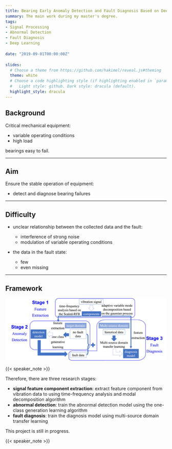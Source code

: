 ```yaml
---
title: Bearing Early Anomaly Detection and Fault Diagnosis Based on Deep Learning
summary: The main work during my master's degree.
tags:
- Signal Processing
- Abnormal Detection
- Fault Diagnosis
- Deep Learning

date: "2019-09-01T00:00:00Z"

slides:
  # Choose a theme from https://github.com/hakimel/reveal.js#theming
  theme: white
  # Choose a code highlighting style (if highlighting enabled in `params.toml`)
  #   Light style: github. Dark style: dracula (default).
  highlight_style: dracula
---
```


## Background

Critical mechanical equipment:

- variable operating conditions 
- high load

bearings easy to fail.

---

## Aim

Ensure the stable operation of equipment:

- detect and diagnose bearing failures

---

## Difficulty

- unclear relationship between the collected data and the fault:
  - interference of strong noise 
  - modulation of variable operating conditions

- the data in the fault state:
  - few 
  - even missing

---

## Framework

![featured](featured.jpg)

{{< speaker_note >}}

Therefore, there are three research stages:

- **signal feature component extraction**: extract feature component from vibration data to using time-frequency analysis and modal decomposition algorithm
- **abnormal detection**: train the abnormal detection model using the one-class generation learning algorithm
- **fault diagnosis**: train the diagnosis model using multi-source domain transfer learning

This project is still in progress. 

{{< speaker_note >}}
